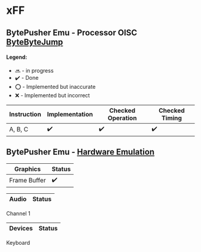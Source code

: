 # xFF

## BytePusher Emu - Processor OISC [ByteByteJump](https://esolangs.org/wiki/ByteByteJump)
#### Legend:
- :soon: - in progress
- :heavy_check_mark: - Done
- :o: - Implemented but inaccurate
- :x: - Implemented but incorrect

Instruction  |  Implementation  | Checked Operation | Checked Timing
-----------  | ---------------- | ----------------- | --------------
A, B, C      |:heavy_check_mark:| :heavy_check_mark:|:heavy_check_mark:


## BytePusher Emu - [Hardware Emulation](https://esolangs.org/wiki/BytePusher)

Graphics      | Status
------------- | ------
Frame Buffer  | :heavy_check_mark:

Audio | Status
----- | ------
Channel 1

Devices | Status
------- | ------
Keyboard